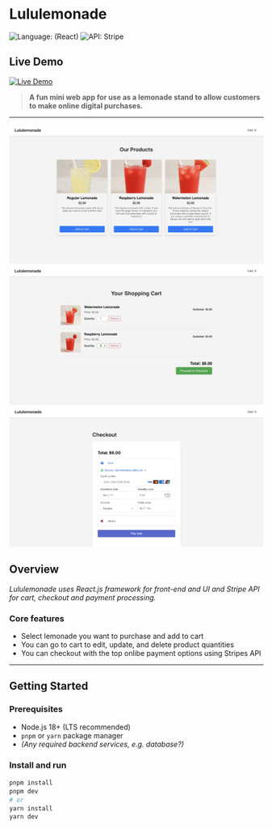 # Lululemonade

![Language: (React)](https://img.shields.io/badge/react-lightgrey)
![API: Stripe](https://img.shields.io/badge/stripe-purple)

## Live Demo

[![Live Demo](https://img.shields.io/badge/Live-Demo-brightgreen?style=for-the-badge)]([https://my-app.vercel.app](https://lululemonade.netlify.app/))

> **A fun mini web app for use as a lemonade stand to allow customers to make online digital purchases.**  

---

![Lululemonade app product page](./public/shop.jpg "Lululemonade main UI")
![Lululemonade app cart page](./public/cart.jpg "Lululemonade cart page")
![Lululemonade app checkout page](./public/checkout.jpg "Lululemonade checkout page")

## Overview

*Lululemonade uses React.js framework for front-end and UI and Stripe API for cart, checkout and payment processing.*

### Core features

- Select lemonade you want to purchase and add to cart
- You can go to cart to edit, update, and delete product quantities
- You can checkout with the top onlibe payment options using Stripes API

---

## Getting Started

### Prerequisites

- Node.js 18+ (LTS recommended)
- `pnpm` or `yarn` package manager
- *(Any required backend services, e.g. database?)*

### Install and run

```sh
pnpm install
pnpm dev
# or
yarn install
yarn dev
